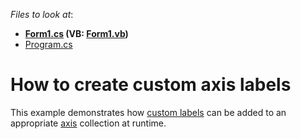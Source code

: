 <!-- default file list -->
*Files to look at*:

* **[Form1.cs](./CS/CustomAxisLabels/Form1.cs) (VB: [Form1.vb](./VB/CustomAxisLabels/Form1.vb))**
* [Program.cs](./CS/CustomAxisLabels/Program.cs)
<!-- default file list end -->
# How to create custom axis labels


<p>This example demonstrates how <a href="http://devexpress.com/Help/Content.aspx?help=XtraCharts&document=CustomDocument5804.htm">custom labels</a> can be added to an appropriate <a href="http://devexpress.com/Help/Content.aspx?help=XtraCharts&document=CustomDocument5779.htm">axis</a> collection at runtime.</p>

<br/>


